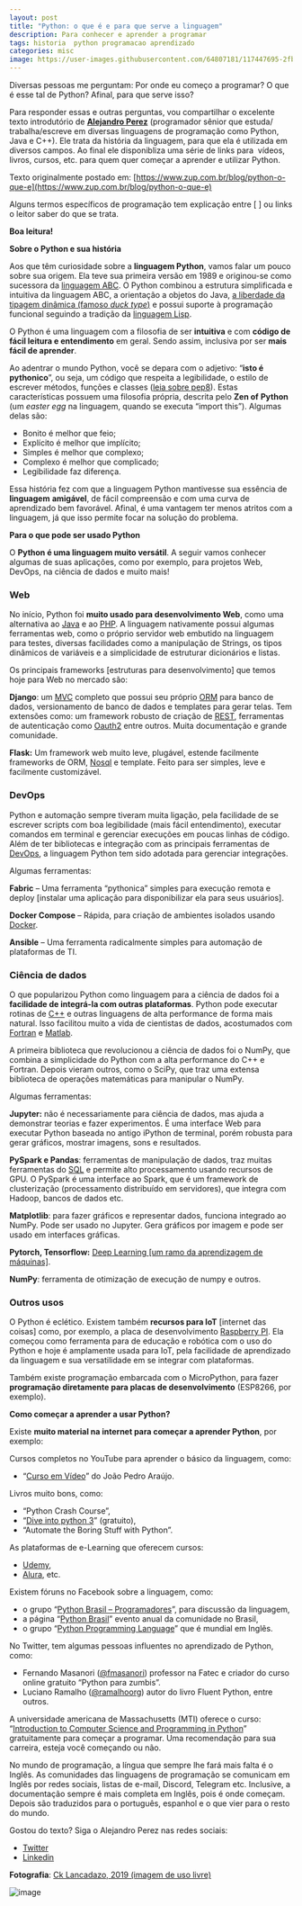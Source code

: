 ```yaml
---
layout: post
title: "Python: o que é e para que serve a linguagem"
description: Para conhecer e aprender a programar
tags: historia  python programacao aprendizado
categories: misc
image: https://user-images.githubusercontent.com/64807181/117447695-2fbc2c00-af14-11eb-9236-cd8128e1b168.png
---
```


Diversas pessoas me perguntam: Por onde eu começo a programar? O que é esse tal de Python? Afinal, para que serve isso?

Para responder essas e outras perguntas, vou compartilhar o excelente texto introdutório de [**Alejandro Perez**](https://www.linkedin.com/in/meszias/) (programador sênior que estuda/ trabalha/escreve em diversas linguagens de programação como Python, Java e C++). Ele trata da história da linguagem, para que ela é utilizada em diversos campos. Ao final ele disponibliza uma série de links para  vídeos, livros, cursos, etc. para quem quer começar a aprender e utilizar Python.

Texto originalmente postado em: [https://www.zup.com.br/blog/python-o-que-e](https://www.zup.com.br/blog/python-o-que-e)

Alguns termos específicos de programação tem explicação entre \[ \] ou links o leitor saber do que se trata.

**Boa leitura!**

**Sobre o Python e sua história**

Aos que têm curiosidade sobre a **linguagem Python**, vamos falar um pouco sobre sua origem. Ela teve sua primeira versão em 1989 e originou-se como sucessora da [linguagem ABC](https://pt.wikipedia.org/wiki/ABC_(linguagem_de_programa%C3%A7%C3%A3o)). O Python combinou a estrutura simplificada e intuitiva da linguagem ABC, a orientação a objetos do Java, [a liberdade da tipagem dinâmica (famoso _duck type_)](https://pt.wikipedia.org/wiki/Sistema_de_tipos#Tipagem_din%C3%A2mica) e possui suporte à programação funcional seguindo a tradição da [linguagem Lisp](https://pt.wikipedia.org/wiki/Lisp).

O Python é uma linguagem com a filosofia de ser **intuitiva** e com **código de fácil leitura e entendimento** em geral. Sendo assim, inclusiva por ser **mais fácil de aprender**.

Ao adentrar o mundo Python, você se depara com o adjetivo: “**isto é pythonico**”, ou seja, um código que respeita a legibilidade, o estilo de escrever métodos, funções e classes ([leia sobre pep8](https://www.profissionaisti.com.br/assegure-a-qualidade-do-seu-codigo-python-pep8/)). Estas características possuem uma filosofia própria, descrita pelo **Zen of** **Python** (um _easter egg_ na linguagem, quando se executa “import this”). Algumas delas são:

*   Bonito é melhor que feio;
*   Explícito é melhor que implícito;
*   Simples é melhor que complexo;
*   Complexo é melhor que complicado;
*   Legibilidade faz diferença.

Essa história fez com que a linguagem Python mantivesse sua essência de **linguagem** **amigável**, de fácil compreensão e com uma curva de aprendizado bem favorável. Afinal, é uma vantagem ter menos atritos com a linguagem, já que isso permite focar na solução do problema.

**Para o que pode ser usado Python**

O **Python é uma linguagem muito versátil**. A seguir vamos conhecer algumas de suas aplicações, como por exemplo, para projetos Web, DevOps, na ciência de dados e muito mais!

### Web

No início, Python foi **muito usado para desenvolvimento Web**, como uma alternativa ao [Java](https://pt.wikipedia.org/wiki/Java_(linguagem_de_programa%C3%A7%C3%A3o)) e ao [PHP](https://pt.wikipedia.org/wiki/PHP). A linguagem nativamente possui algumas ferramentas web, como o próprio servidor web embutido na linguagem para testes, diversas facilidades como a manipulação de Strings, os tipos dinâmicos de variáveis e a simplicidade de estruturar dicionários e listas.

Os principais frameworks \[estruturas para desenvolvimento\] que temos hoje para Web no mercado são:

**Django**: um [MVC](https://www.devmedia.com.br/introducao-ao-padrao-mvc/29308) completo que possui seu próprio [ORM](https://www.devmedia.com.br/orm-object-relational-mapper/19056) para banco de dados, versionamento de banco de dados e templates para gerar telas. Tem extensões como: um framework robusto de criação de [REST](https://pt.wikipedia.org/wiki/REST), ferramentas de autenticação como [Oauth2](https://www.digitalocean.com/community/tutorials/uma-introducao-ao-oauth-2-pt) entre outros. Muita documentação e grande comunidade.

**Flask:** Um framework web muito leve, plugável, estende facilmente frameworks de ORM, [Nosql](https://pt.wikipedia.org/wiki/NoSQL) e template. Feito para ser simples, leve e facilmente customizável.

### DevOps

Python e automação sempre tiveram muita ligação, pela facilidade de se escrever scripts com boa legibilidade (mais fácil entendimento), executar comandos em terminal e gerenciar execuções em poucas linhas de código. Além de ter bibliotecas e integração com as principais ferramentas de [DevOps](https://www.redhat.com/pt-br/topics/devops), a linguagem Python tem sido adotada para gerenciar integrações.

Algumas ferramentas:

**Fabric** – Uma ferramenta “pythonica” simples para execução remota e deploy \[instalar uma aplicação para disponibilizar ela para seus usuários\].

**Docker Compose** – Rápida, para criação de ambientes isolados usando [Docker](https://pt.wikipedia.org/wiki/Docker_(programa)).

**Ansible** – Uma ferramenta radicalmente simples para automação de plataformas de TI.

### Ciência de dados

O que popularizou Python como linguagem para a ciência de dados foi a **facilidade de integrá-la com outras plataformas**. Python pode executar rotinas de [C++](https://pt.wikipedia.org/wiki/C%2B%2B) e outras linguagens de alta performance de forma mais natural. Isso facilitou muito a vida de cientistas de dados, acostumados com [Fortran](https://pt.wikipedia.org/wiki/Fortran) e [Matlab](https://pt.wikipedia.org/wiki/MATLAB).

A primeira biblioteca que revolucionou a ciência de dados foi o NumPy, que combina a simplicidade do Python com a alta performance do C++ e Fortran. Depois vieram outros, como o SciPy, que traz uma extensa biblioteca de operações matemáticas para manipular o NumPy.

Algumas ferramentas:

**Jupyter:** não é necessariamente para ciência de dados, mas ajuda a demonstrar teorias e fazer experimentos. É uma interface Web para executar Python baseada no antigo iPython de terminal, porém robusta para gerar gráficos, mostrar imagens, sons e resultados.

**PySpark e Pandas**: ferramentas de manipulação de dados, traz muitas ferramentas do [SQL](https://pt.wikipedia.org/wiki/SQL) e permite alto processamento usando recursos de GPU. O PySpark é uma interface ao Spark, que é um framework de clusterização (processamento distribuído em servidores), que integra com Hadoop, bancos de dados etc.

**Matplotlib**: para fazer gráficos e representar dados, funciona integrado ao NumPy. Pode ser usado no Jupyter. Gera gráficos por imagem e pode ser usado em interfaces gráficas.

**Pytorch, Tensorflow:** [Deep Learning \[um ramo da aprendizagem de máquinas\]](https://pt.wikipedia.org/wiki/Aprendizagem_profunda).

**NumPy**: ferramenta de otimização de execução de numpy e outros.

### Outros usos

O Python é eclético. Existem também **recursos para IoT** \[internet das coisas\] como, por exemplo, a placa de desenvolvimento [Raspberry PI](https://pt.wikipedia.org/wiki/Raspberry_Pi). Ela começou como ferramenta para  de educação e robótica com o uso do Python e hoje é amplamente usada para IoT, pela facilidade de aprendizado da linguagem e sua versatilidade em se integrar com plataformas.

Também existe programação embarcada com o MicroPython, para fazer **programação diretamente para placas de desenvolvimento** (ESP8266, por exemplo).

**Como começar a aprender a usar Python?**

Existe **muito material na internet para começar a aprender Python**, por exemplo:

Cursos completos no YouTube para aprender o básico da linguagem, como:

- “[Curso em Vídeo](https://www.youtube.com/watch?v=S9uPNppGsGo)” do João Pedro Araújo.

Livros muito bons, como:

- “Python Crash Course”,
- “[Dive into python 3](https://diveintopython3.problemsolving.io/)” (gratuito),
- “Automate the Boring Stuff with Python”.

As plataformas de e-Learning que oferecem cursos:

- [Udemy](https://www.udemy.com/),
- [Alura](https://www.alura.com.br/cursos-online-programacao/python), etc.

Existem fóruns no Facebook sobre a linguagem, como:

- o grupo “[Python Brasil – Programadores](https://www.facebook.com/groups/python.brasil/)”, para discussão da linguagem,
- a página “[Python Brasil](https://www.facebook.com/pythonbrasil/)” evento anual da comunidade no Brasil,
- o grupo “[Python Programming Language](https://www.facebook.com/groups/python.programmers/)” que é mundial em Inglês.

No Twitter, tem algumas pessoas influentes no aprendizado de Python, como:

- Fernando Masanori ([@fmasanori](https://twitter.com/fmasanori)) professor na Fatec e criador do curso online gratuito “Python para zumbis”.
- Luciano Ramalho ([@ramalhoorg](https://twitter.com/ramalhoorg)) autor do livro Fluent Python, entre outros.

A universidade americana de Massachusetts (MTI) oferece o curso: “[Introduction to Computer Science and Programming in Python](https://ocw.mit.edu/courses/electrical-engineering-and-computer-science/6-0001-introduction-to-computer-science-and-programming-in-python-fall-2016/)” gratuitamente para começar a programar. Uma recomendação para sua carreira, esteja você começando ou não.

No mundo de programação, a língua que sempre lhe fará mais falta é o Inglês. As comunidades das linguagens de programação se comunicam em Inglês por redes sociais, listas de e-mail, Discord, Telegram etc. Inclusive, a documentação sempre é mais completa em Inglês, pois é onde começam. Depois são traduzidos para o português, espanhol e o que vier para o resto do mundo.

Gostou do texto? Siga o Alejandro Perez nas redes sociais:

- [Twitter](https://twitter.com/meszias)
- [Linkedin](https://www.linkedin.com/in/meszias/)

**Fotografia**: [Ck Lancadazo, 2019 (imagem de uso livre)](https://www.pexels.com/photo/woman-holding-brown-snake-3445161/)

![image](https://user-images.githubusercontent.com/64807181/117447695-2fbc2c00-af14-11eb-9236-cd8128e1b168.png)


